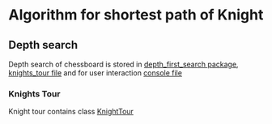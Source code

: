 # Algorithm for shortest path of Knight

## Depth search
Depth search of chessboard is stored in [depth_first_search package](/depth_first_search), [knights_tour file](/depth_first_search/knights_tour.py) 
and for user interaction [console file](/depth_first_search/console.py)

### Knights Tour
Knight tour contains class [KnightTour](https://github.com/Yggdrasill501/knights_path/blob/main/depth_first_search/knights_tour.py#L9-L188)

